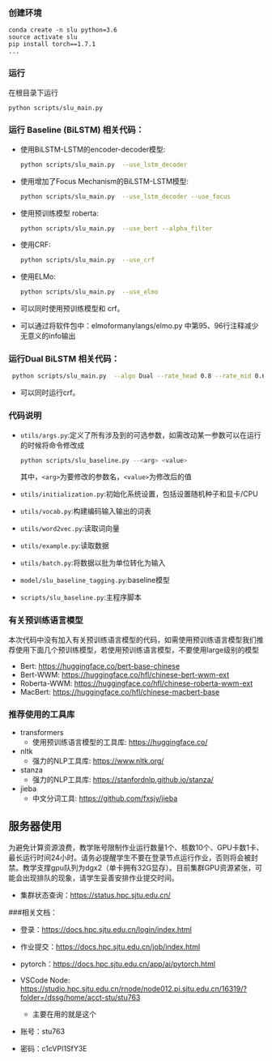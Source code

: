 ### 创建环境

    conda create -n slu python=3.6
    source activate slu
    pip install torch==1.7.1
    ...

### 运行

在根目录下运行

```bash
python scripts/slu_main.py
```

### 运行 Baseline (BiLSTM) 相关代码：

-   使用BiLSTM-LSTM的encoder-decoder模型:
	```bash
	python scripts/slu_main.py  --use_lstm_decoder
	```

-   使用增加了Focus Mechanism的BiLSTM-LSTM模型:
	```bash
	python scripts/slu_main.py  --use_lstm_decoder --use_focus
	```

-   使用预训练模型 roberta:
	```bash
	python scripts/slu_main.py  --use_bert --alpha_filter
	```
	
-   使用CRF:
    ```bash
	python scripts/slu_main.py  --use_crf
	```
-   使用ELMo:
    ```bash
	python scripts/slu_main.py  --use_elmo
	```
-   可以同时使用预训练模型和 crf。
-   可以通过将软件包中：elmoformanylangs/elmo.py 中第95、96行注释减少无意义的info输出

### 运行Dual BiLSTM 相关代码：

```bash
 python scripts/slu_main.py  --algo Dual --rate_head 0.8 --rate_mid 0.6 --use_dict 
```

-   可以同时运行crf。

### 代码说明

+ `utils/args.py`:定义了所有涉及到的可选参数，如需改动某一参数可以在运行的时候将命令修改成
        
  
    ```bash
    python scripts/slu_baseline.py --<arg> <value>
    ```
    
    其中，`<arg>`为要修改的参数名，`<value>`为修改后的值
+ `utils/initialization.py`:初始化系统设置，包括设置随机种子和显卡/CPU
+ `utils/vocab.py`:构建编码输入输出的词表
+ `utils/word2vec.py`:读取词向量
+ `utils/example.py`:读取数据
+ `utils/batch.py`:将数据以批为单位转化为输入
+ `model/slu_baseline_tagging.py`:baseline模型
+ `scripts/slu_baseline.py`:主程序脚本

### 有关预训练语言模型

本次代码中没有加入有关预训练语言模型的代码，如需使用预训练语言模型我们推荐使用下面几个预训练模型，若使用预训练语言模型，不要使用large级别的模型
+ Bert: https://huggingface.co/bert-base-chinese
+ Bert-WWM: https://huggingface.co/hfl/chinese-bert-wwm-ext
+ Roberta-WWM: https://huggingface.co/hfl/chinese-roberta-wwm-ext
+ MacBert: https://huggingface.co/hfl/chinese-macbert-base

### 推荐使用的工具库

+ transformers
  + 使用预训练语言模型的工具库: https://huggingface.co/
+ nltk
  + 强力的NLP工具库: https://www.nltk.org/
+ stanza
  + 强力的NLP工具库: https://stanfordnlp.github.io/stanza/
+ jieba
  + 中文分词工具: https://github.com/fxsjy/jieba

## 服务器使用

为避免计算资源浪费，教学账号限制作业运行数量1个、核数10个、GPU卡数1卡、最长运行时间24小时。请务必提醒学生不要在登录节点运行作业，否则将会被封禁。教学支撑gpu队列为dgx2（单卡拥有32G显存）。目前集群GPU资源紧张，可能会出现排队的现象，请学生妥善安排作业提交时间。

-   集群状态查询：https://status.hpc.sjtu.edu.cn/

###相关文档：

-   登录：https://docs.hpc.sjtu.edu.cn/login/index.html
-   作业提交：https://docs.hpc.sjtu.edu.cn/job/index.html
-   pytorch：https://docs.hpc.sjtu.edu.cn/app/ai/pytorch.html
-   VSCode Node: https://studio.hpc.sjtu.edu.cn/rnode/node012.pi.sjtu.edu.cn/16319/?folder=/dssg/home/acct-stu/stu763
    -   主要在用的就是这个

-   账号：stu763
-   密码：c1cVPI1SfY3E
